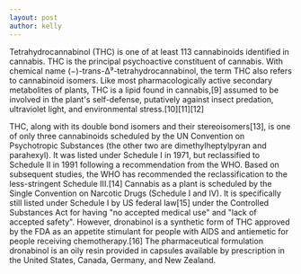 ```yaml
---
layout: post
author: kelly 
---
```

Tetrahydrocannabinol (THC) is one of at least 113 cannabinoids identified in cannabis. THC is the principal psychoactive constituent of cannabis. With chemical name (−)-trans-Δ⁹-tetrahydrocannabinol, the term THC also refers to cannabinoid isomers. Like most pharmacologically active secondary metabolites of plants, THC is a lipid found in cannabis,[9] assumed to be involved in the plant's self-defense, putatively against insect predation, ultraviolet light, and environmental stress.[10][11][12]

THC, along with its double bond isomers and their stereoisomers[13], is one of only three cannabinoids scheduled by the UN Convention on Psychotropic Substances (the other two are dimethylheptylpyran and parahexyl). It was listed under Schedule I in 1971, but reclassified to Schedule II in 1991 following a recommendation from the WHO. Based on subsequent studies, the WHO has recommended the reclassification to the less-stringent Schedule III.[14] Cannabis as a plant is scheduled by the Single Convention on Narcotic Drugs (Schedule I and IV). It is specifically still listed under Schedule I by US federal law[15] under the Controlled Substances Act for having "no accepted medical use" and "lack of accepted safety". However, dronabinol is a synthetic form of THC approved by the FDA as an appetite stimulant for people with AIDS and antiemetic for people receiving chemotherapy.[16] The pharmaceutical formulation dronabinol is an oily resin provided in capsules available by prescription in the United States, Canada, Germany, and New Zealand.